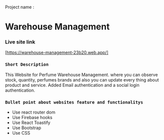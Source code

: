 Project name :
# Warehouse Management


### Live site link


[https://warehouse-management-23b20.web.app/]



### `Short Description`

This Website for Perfume Warehouse Management. where you can observe stock, quantity, perfumes brands and also you can update every thing about product and service. Added Email authentication and a social login authentication. 

### `Bullet point about websites feature and functionalitys`
* Use react router dom
* Use Firebase hooks
* Use React Toastify
* Use Bootstrap
* Use CSS
